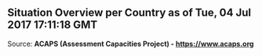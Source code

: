 ## Situation Overview per Country as of Tue, 04 Jul 2017 17:11:18 GMT

Source: **ACAPS (Assessment Capacities Project) - https://www.acaps.org**